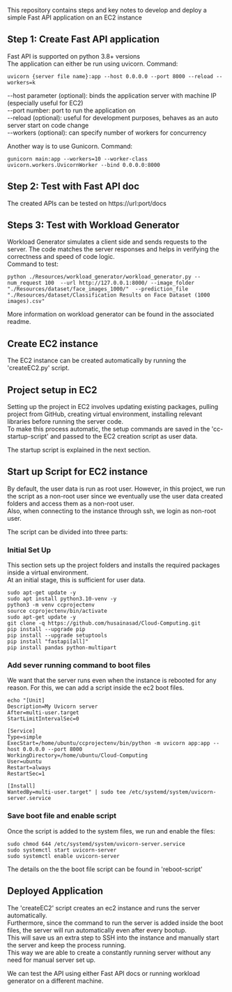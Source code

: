 This repository contains steps and key notes to develop and deploy a simple Fast API application on an EC2 instance

## Step 1: Create Fast API application
Fast API is supported on python 3.8+ versions </br>
The application can either be run using uvicorn. Command:
```
uvicorn {server file name}:app --host 0.0.0.0 --port 8000 --reload --workers=k
```
--host parameter (optional): binds the application server with machine IP (especially useful for EC2) </br>
--port number: port to run the application on </br>
--reload (optional): useful for development purposes, behaves as an auto server start on code change </br>
--workers (optional): can specify number of workers for concurrency </br>

Another way is to use Gunicorn. Command:
```
gunicorn main:app --workers=10 --worker-class uvicorn.workers.UvicornWorker --bind 0.0.0.0:8000
```

## Step 2: Test with Fast API doc
The created APIs can be tested on https://url:port/docs

## Steps 3: Test with Workload Generator
Workload Generator simulates a client side and sends requests to the server. The code matches the server responses and helps in verifying the correctness and speed of code logic. </br>
Command to test:
```
python ./Resources/workload_generator/workload_generator.py --num_request 100  --url http://127.0.0.1:8000/ --image_folder "./Resources/dataset/face_images_1000/"  --prediction_file "./Resources/dataset/Classification Results on Face Dataset (1000 images).csv"
```
More information on workload generator can be found in the associated readme.

## Create EC2 instance
The EC2 instance can be created automatically by running the 'createEC2.py' script. </br>

## Project setup in EC2
Setting up the project in EC2 involves updating existing packages, pulling project from GitHub, creating virtual environment, installing relevant libraries before running the server code. </br>
To make this process automatic, the setup commands are saved in the 'cc-startup-script' and passed to the EC2 creation script as user data. </br>

The startup script is explained in the next section.

## Start up Script for EC2 instance
By default, the user data is run as root user. However, in this project, we run the script as a non-root user since we eventually use the user data created folders and access them as a non-root user. </br>
Also, when connecting to the instance through ssh, we login as non-root user. </br>

The script can be divided into three parts:

### Initial Set Up
This section sets up the project folders and installs the required packages inside a virtual environment. </br>
At an initial stage, this is sufficient for user data. </br>

```
sudo apt-get update -y
sudo apt install python3.10-venv -y
python3 -m venv ccprojectenv
source ccprojectenv/bin/activate
sudo apt-get update -y
git clone -q https://github.com/husainasad/Cloud-Computing.git
pip install --upgrade pip
pip install --upgrade setuptools
pip install "fastapi[all]"
pip install pandas python-multipart
```

### Add sever running command to boot files
We want that the server runs even when the instance is rebooted for any reason. For this, we can add a script inside the ec2 boot files. </br>
```
echo "[Unit]
Description=My Uvicorn server
After=multi-user.target
StartLimitIntervalSec=0

[Service]
Type=simple
ExecStart=/home/ubuntu/ccprojectenv/bin/python -m uvicorn app:app --host 0.0.0.0 --port 8000
WorkingDirectory=/home/ubuntu/Cloud-Computing
User=ubuntu
Restart=always
RestartSec=1

[Install]
WantedBy=multi-user.target" | sudo tee /etc/systemd/system/uvicorn-server.service
```

### Save boot file and enable script
Once the script is added to the system files, we run and enable the files:
```
sudo chmod 644 /etc/systemd/system/uvicorn-server.service
sudo systemctl start uvicorn-server
sudo systemctl enable uvicorn-server
```
The details on the the boot file script can be found in 'reboot-script'

## Deployed Application
The 'createEC2' script creates an ec2 instance and runs the server automatically. </br>
Furthermore, since the command to run the server is added inside the boot files, the server will run automatically even after every bootup. </br>
This will save us an extra step to SSH into the instance and manually start the server and keep the process running. </br>
This way we are able to create a constantly running server without any need for manual server set up. </br>

We can test the API using either Fast API docs or running workload generator on a different machine. </br>